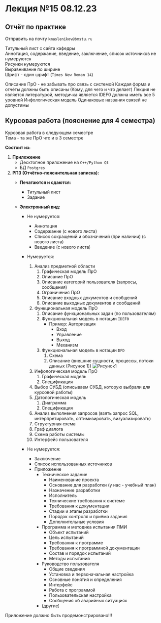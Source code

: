 # Лекция №15 08.12.23

## Отчёт по практике

Отправить на почту `kmaslenikov@bmstu.ru`

Титульный лист с сайта кафедры  
Аннотация, содержание, введение, заключение, список источников не нумеруются  
Рисунки нумеруются  
Выравнивание по ширине  
Шрифт - один шрифт (`Times New Roman 14`)

Описание ПрО - не забывать про связь с системой
Каждая форма и отчёты должны быть описаны (Кому, для чего и что делает)
Лекция не является литературой, методичка является
IDEF0 должна иметь все 5 уровней
Инфологическая модель
Одинаковые названия связей не допустимы

## Курсовая работа (пояснение для 4 семестра)

Курсовая работа в следующем семестре  
Тема - та же ПрО что и в 3 семестре

**Состоит из:**

1. **Приложение**
    - Десктопное приложение на `C++/Python Qt`
    - БД `Postgres`
2. **РПЗ (Отчётно-пояснительная записка):**
    - **Печатаются и сдаются:**
        - Титульный лист
        - Задание

    - **Электронный вид:**
        - Не нумеруется:
            - Аннотация
            - Содержание (с нового листа)
            - Список сокращений и обозначений (при наличии) (с нового листа)
            - Введение (с нового листа)

        - Нумеруется:
            1. Анализ предметной области
                1. Графическая модель ПрО
                2. Описание ПрО
                3. Описание категорий пользователя (запросы, сообщения)
                4. Ограничения ПрО
                5. Описание входных документов и сообщений
                6. Описание выходных документов и сообщений
            2. Функциональная модель ПрО
                1. Описание функциональных задач (по пользователям)
                2. Функциональная модель в нотации `IDEF0`
                    - Пример: Авторизация
                        - Вход
                        - Управление
                        - Выход
                        - Механизм
                3. Функциональная модель в нотации `DFD`
                    1. Схема
                    2. Описание (внешние сущности, процессы, потоки данных (Рисунок 1))
                    ![Рисунок1](/images/lecture%2015/img1.jpg)
            3. Инфологическая модель ПрО
                1. Графическая модель
                2. Спецификация
            4. Выбор СУБД (описываем СУБД, которую выбрали для курсовой работы)
            5. Датологическая модель
                1. Диаграмма
                2. Спецификация
            6. Анализ выполнения запросов (взять запрос SQL, интерпретировать, оптимизировать, визуализировать)
            7. Структурная схема
            8. Граф диалога
            9. Схема работы системы
            10. Интерфейс пользователя

        - Не нумеруется:
            - Заключение
            - Список использованных источников
            - Приложение
                - Техническое задание
                    - Наименование проекта
                    - Основание для разработки (у нас - учебный план)
                    - Назначение разработки
                    - Исполнитель
                    - Технические требования к системе
                    - Требования к документации
                    - Стадии и этапы разработки
                    - Порядок контроля и приёма задания
                    - Дополнительные условия
                - Программа и методика испытания ПМИ
                    - Объект испытаний
                    - Цель испытаний
                    - Требования к программе
                    - Требования к программной документации
                    - Состав и порядок испытаний
                    - Методы испытаний
                - Руководство пользователя
                    - Общие сведения
                    - Установка и первоначальная настройка
                    - Основные понятия и определения
                    - Интерфейс
                    - Работа с программой
                    - Пользовательская настройка
                    - Сообщения об аварийных ситуациях
                - (другие)

Приложение должно быть продемонстрировано!!!
